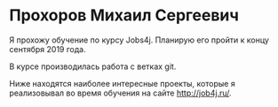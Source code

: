 # Прохоров Михаил Сергеевич

Я прохожу обучение по курсу Jobs4j. Планирую его пройти к концу сентября 2019 года.

В курсе производилась работа с ветках git.

Ниже находятся наиболее интересные проекты, которые я реализовывал во время обучения на сайте http://job4j.ru/.